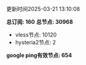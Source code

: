 更新时间2025-03-21 13:10:08

**总订阅: 160**
**总节点: 30968**
- vless节点: 10120
- hysteria2节点: 2

**google ping有效节点: 654**
